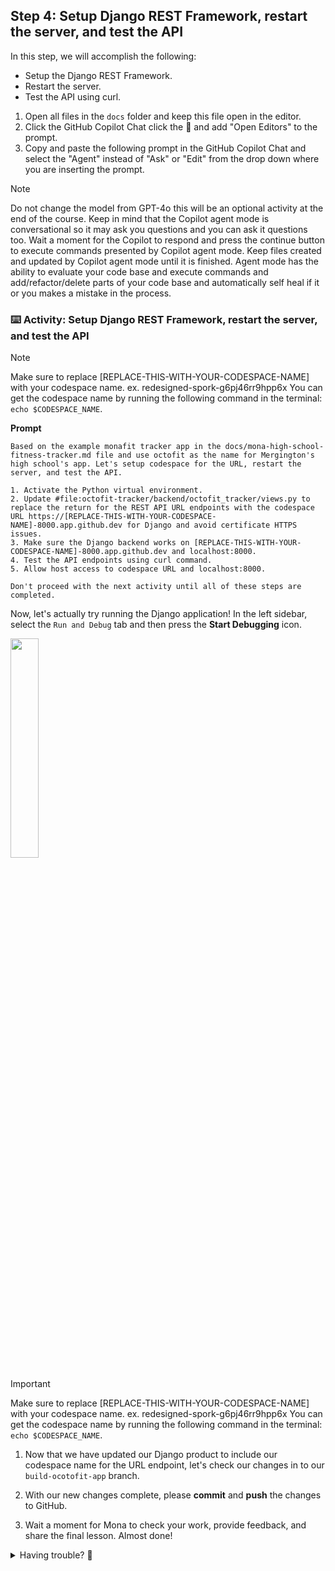 ## Step 4: Setup Django REST Framework, restart the server, and test the API

In this step, we will accomplish the following:

- Setup the Django REST Framework.
- Restart the server.
- Test the API using curl.

1. Open all files in the `docs` folder and keep this file open in the editor.
2. Click the GitHub Copilot Chat click the :paperclip: and add "Open Editors" to the prompt.
3. Copy and paste the following prompt in the GitHub Copilot Chat and select the "Agent" instead of "Ask" or "Edit" from the drop down where you are inserting the prompt.

>[!NOTE]
> Do not change the model from GPT-4o this will be an optional activity at the end of the course.
> Keep in mind that the Copilot agent mode is conversational so it may ask you questions and you can ask it questions too.
> Wait a moment for the Copilot to respond and press the continue button to execute commands presented by Copilot agent mode.
> Keep files created and updated by Copilot agent mode until it is finished.
> Agent mode has the ability to evaluate your code base and execute commands and add/refactor/delete parts of your code base and automatically self heal if it or you makes a mistake in the process.

### :keyboard: Activity: Setup Django REST Framework, restart the server, and test the API

> [!NOTE]
> Make sure to replace [REPLACE-THIS-WITH-YOUR-CODESPACE-NAME] with your codespace name.
> ex. redesigned-spork-g6pj46rr9hpp6x
> You can get the codespace name by running the following command in the terminal: `echo $CODESPACE_NAME`.
>
> **Prompt**
>
> ```prompt
>Based on the example monafit tracker app in the docs/mona-high-school-fitness-tracker.md file and use octofit as the name for Mergington's high school's app. Let's setup codespace for the URL, restart the server, and test the API.
> 
> 1. Activate the Python virtual environment.
> 2. Update #file:octofit-tracker/backend/octofit_tracker/views.py to replace the return for the REST API URL endpoints with the codespace URL https://[REPLACE-THIS-WITH-YOUR-CODESPACE-NAME]-8000.app.github.dev for Django and avoid certificate HTTPS issues.
> 3. Make sure the Django backend works on [REPLACE-THIS-WITH-YOUR-CODESPACE-NAME]-8000.app.github.dev and localhost:8000.
> 4. Test the API endpoints using curl command.
> 5. Allow host access to codespace URL and localhost:8000.
>
> Don't proceed with the next activity until all of these steps are completed.
>```

Now, let's actually try running the Django application! In the left sidebar, select the `Run and Debug` tab and then press the **Start Debugging** icon.

<img src="https://github.com/user-attachments/assets/baef4dfe-0751-45cb-9e16-8ff26ba9ff58" width=30% height=30%>

>[!IMPORTANT]
> Make sure to replace [REPLACE-THIS-WITH-YOUR-CODESPACE-NAME] with your codespace name.
> ex. redesigned-spork-g6pj46rr9hpp6x
> You can get the codespace name by running the following command in the terminal: `echo $CODESPACE_NAME`.

1. Now that we have updated our Django product to include our codespace name for the URL endpoint,
   let's check our changes in to our `build-ocotofit-app` branch.

1. With our new changes complete, please **commit** and **push** the changes to GitHub.

1. Wait a moment for Mona to check your work, provide feedback, and share the final lesson. Almost done!

<details>
<summary>Having trouble? 🤷</summary><br/>

If you don't get feedback, here are some things to check:

- Make sure your commit changes were made for the following files to the branch `build-ocotofit-app` and pushed/synchronized to GitHub:
  - `octofit-tracker/backend/octofit_tracker/settings.py`
  - `octofit-tracker/backend/octofit_tracker/views.py`
- If Mona found a mistake, simply make a correction and push your changes again. Mona will check your work as many times as needed.

</details>
